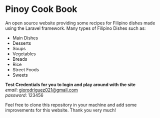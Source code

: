 # Pinoy Cook Book
 An open source website providing some recipes for Filipino dishes made using the Laravel framework. Many types of Filipino Dishes such as:
- Main Dishes
- Desserts
- Soups
- Vegetables
- Breads
- Rice 
- Street Foods
- Sweets

**Test Credentials for you to login and play around with the site**  
*email*: giorodriguez021@gmail.com  
*password*: 123456

Feel free to clone this repository in your machine and add some improvements for this website. Thank you very much!




